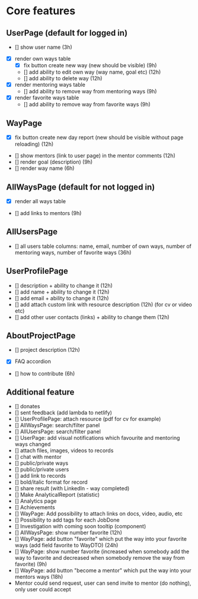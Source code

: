 # Core features

## UserPage (default for logged in)

- [] show user name (3h)
- [x] render own ways table
    - [x] fix button create new way (new should be visible) (9h)
    - [] add ability to edit own way (way name, goal etc) (12h)
    - [] add ability to delete way (12h)
- [x] render mentoring ways table
    - [] add ability to remove way from mentoring ways (9h)
- [x] render favorite ways table
    - [] add ability to remove way from favorite ways (9h)

## WayPage

- [x] fix button create new day report (new should be visible without page reloading) (12h)
- [] show mentors (link to user page) in the mentor comments (12h)
- [] render goal (description) (9h)
- [] render way name (6h)

## AllWaysPage (default for not logged in)

- [x] render all ways table
- [] add links to mentors (9h)

## AllUsersPage

- [] all users table columns: name, email, number of own ways, number of mentoring ways, number of favorite ways (36h) 

## UserProfilePage

- [] description + ability to change it (12h)
- [] add name + ability to change it (12h)
- [] add email + ability to change it (12h)
- [] add attach custom link with resource description (12h) (for cv or video etc)
- [] add other user contacts (links) + ability to change them (12h)

## AboutProjectPage

- [] project description (12h)
- [x] FAQ accordion
- [] how to contribute (6h)

## Additional feature

- [] donates
- [] sent feedback (add lambda to netlify)
- [] UserProfilePage: attach resource (pdf for cv for example)
- [] AllWaysPage: search/filter panel
- [] AllUsersPage: search/filter panel
- [] UserPage: add visual notifications which favourite and mentoring ways changed
- [] attach files, images, videos to records
- [] chat with mentor
- [] public/private ways
- [] public/private users
- [] add link to records
- [] bold/italic format for record
- [] share result (with LinkedIn - way completed)
- [] Make AnalyticalReport (statistic)
- [] Analytics page
- [] Achievements
- [] WayPage: Add possibility to attach links on docs, video, audio, etc
- [] Possibility to add tags for each JobDone
- [] Investigation with coming soon tooltip (component)
- [] AllWaysPage: show number favorite (12h)
- [] WayPage: add button "favorite" which put the way into your favorite ways (add field favorite to WayDTO) (24h)
- [] WayPage: show number favorite (increased when somebody add the way to favorite and decreased when somebody remove the way from favorite) (9h)
- [] WayPage: add button "become a mentor" which put the way into your mentors ways (18h)
- Mentor could send request, user can send invite to mentor (do nothing), only user could accept 
